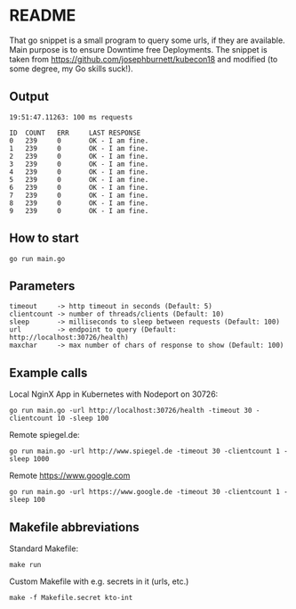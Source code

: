 # README

That go snippet is a small program to query some urls, if they are available. Main purpose is to ensure Downtime free Deployments.
The snippet is taken from https://github.com/josephburnett/kubecon18 and modified (to some degree, my Go skills suck!).

## Output

    19:51:47.11263: 100 ms requests

    ID  COUNT   ERR     LAST RESPONSE
    0   239     0       OK - I am fine.
    1   239     0       OK - I am fine.
    2   239     0       OK - I am fine.
    3   239     0       OK - I am fine.
    4   239     0       OK - I am fine.
    5   239     0       OK - I am fine.
    6   239     0       OK - I am fine.
    7   239     0       OK - I am fine.
    8   239     0       OK - I am fine.
    9   239     0       OK - I am fine.

## How to start

    go run main.go

## Parameters

    timeout     -> http timeout in seconds (Default: 5)
    clientcount -> number of threads/clients (Default: 10)
    sleep       -> milliseconds to sleep between requests (Default: 100)
    url         -> endpoint to query (Default: http://localhost:30726/health)
    maxchar     -> max number of chars of response to show (Default: 100)

## Example calls

Local NginX App in Kubernetes with Nodeport on 30726:

    go run main.go -url http://localhost:30726/health -timeout 30 -clientcount 10 -sleep 100

Remote spiegel.de:

    go run main.go -url http://www.spiegel.de -timeout 30 -clientcount 1 -sleep 1000

Remote https://www.google.com

    go run main.go -url https://www.google.de -timeout 30 -clientcount 1 -sleep 100

## Makefile abbreviations

Standard Makefile:

    make run

Custom Makefile with e.g. secrets in it (urls, etc.)

    make -f Makefile.secret kto-int
